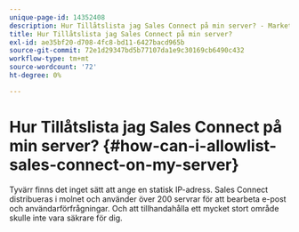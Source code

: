 ```yaml
---
unique-page-id: 14352408
description: Hur Tillåtslista jag Sales Connect på min server? - Marketo Docs - produktdokumentation
title: Hur Tillåtslista jag Sales Connect på min server?
exl-id: ae35bf20-d708-4fc8-bd11-6427bacd965b
source-git-commit: 72e1d29347bd5b77107da1e9c30169cb6490c432
workflow-type: tm+mt
source-wordcount: '72'
ht-degree: 0%

---
```


# Hur Tillåtslista jag Sales Connect på min server? {#how-can-i-allowlist-sales-connect-on-my-server}

Tyvärr finns det inget sätt att ange en statisk IP-adress. Sales Connect distribueras i molnet och använder över 200 servrar för att bearbeta e-post och användarförfrågningar. Och att tillhandahålla ett mycket stort område skulle inte vara säkrare för dig.
